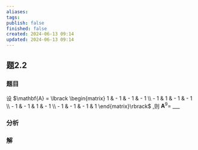 ```yaml
---
aliases: 
tags: 
publish: false
finished: false
created: 2024-06-13 09:14
updated: 2024-06-13 09:14
---
```

## 题2.2
### 题目
设 $\mathbf{A} = \lbrack  \begin{matrix} 1 &  - 1 &  - 1 &  - 1 \\   - 1 & 1 &  - 1 &  - 1 \\   - 1 &  - 1 & 1 &  - 1 \\   - 1 &  - 1 &  - 1 & 1 \end{matrix}\rbrack$ ,则 ${\mathbf{A}}^{9} =$ ___

### 分析

### 解